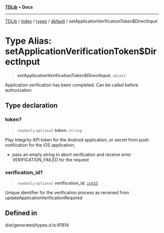 [**TDLib**](../../../../../../README.md) • **Docs**

***

[TDLib](../../../../../../modules.md) / [index](../../../../../README.md) / [types](../../../README.md) / [default](../README.md) / setApplicationVerificationToken$DirectInput

# Type Alias: setApplicationVerificationToken$DirectInput

> **setApplicationVerificationToken$DirectInput**: `object`

Application verification has been completed. Can be called before authorization

## Type declaration

### token?

> `readonly` `optional` **token**: `string`

Play Integrity API token for the Android application, or secret from push notification for the iOS application;

- pass an empty string to abort verification and receive error VERIFICATION_FAILED for the request

### verification\_id?

> `readonly` `optional` **verification\_id**: [`int53`](int53.md)

Unique identifier for the verification process as received from updateApplicationVerificationRequired

## Defined in

dist/generated/types.d.ts:91914

